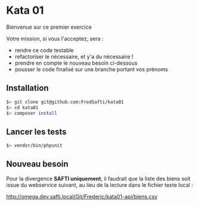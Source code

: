 
Kata 01
=======

Bienvenue sur ce premier exercice

Votre mission, si vous l'acceptez, sera :

- rendre ce code testable
- refactoriser le nécessaire, et y'a du nécessaire !
- prendre en compte le nouveau besoin ci-dessous
- pousser le code finalisé sur une branche portant vos prénoms

Installation
------------

```bash
$> git clone git@github.com:FredSafti/kata01
$> cd kata01
$> composer install
```

Lancer les tests
---------------- 

```bash
$> vendor/bin/phpunit
```

Nouveau besoin
--------------

Pour la divergence **SAFTI uniquement**, il faudrait que la liste des biens soit issue du webservice suivant, au lieu de la lecture dans le fichier texte local :

http://omega.dev.safti.local/Git/Frederic/kata01-api/biens.csv
